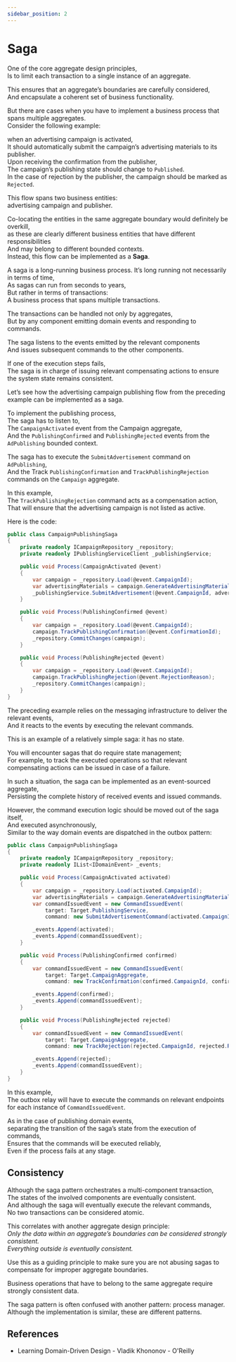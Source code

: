 ```yaml
---
sidebar_position: 2
---
```


# Saga

One of the core aggregate design principles,  
Is to limit each transaction to a single instance of an aggregate.

This ensures that an aggregate’s boundaries are carefully considered,  
And encapsulate a coherent set of business functionality.

But there are cases when you have to implement a business process that spans multiple aggregates.  
Consider the following example:

when an advertising campaign is activated,  
It should automatically submit the campaign’s advertising materials to its publisher.  
Upon receiving the confirmation from the publisher,  
The campaign’s publishing state should change to `Published`.  
In the case of rejection by the publisher, the campaign should be marked as `Rejected`.

This flow spans two business entities:  
advertising campaign and publisher.

Co-locating the entities in the same aggregate boundary would definitely be overkill,  
as these are clearly different business entities that have different responsibilities  
And may belong to different bounded contexts.  
Instead, this flow can be implemented as a **Saga**.

A saga is a long-running business process.
It’s long running not necessarily in terms of time,  
As sagas can run from seconds to years,  
But rather in terms of transactions:  
A business process that spans multiple transactions.

The transactions can be handled not only by aggregates,  
But by any component emitting domain events and responding to commands.

The saga listens to the events emitted by the relevant components  
And issues subsequent commands to the other components.

If one of the execution steps fails,  
The saga is in charge of issuing relevant compensating actions to ensure the system state remains consistent.

Let’s see how the advertising campaign publishing flow from the preceding example can be implemented as a saga.

To implement the publishing process,  
The saga has to listen to,  
The `CampaignActivated` event from the Campaign aggregate,  
And the `PublishingConfirmed` and `PublishingRejected` events from the `AdPublishing` bounded context.

The saga has to execute the `SubmitAdvertisement` command on `AdPublishing`,  
And the Track `PublishingConfirmation` and `TrackPublishingRejection` commands on the `Campaign` aggregate.

In this example,  
The `TrackPublishingRejection` command acts as a compensation action,  
That will ensure that the advertising campaign is not listed as active.

Here is the code:

```cs
public class CampaignPublishingSaga
{
    private readonly ICampaignRepository _repository;
    private readonly IPublishingServiceClient _publishingService;

    public void Process(CampaignActivated @event)
    {
        var campaign = _repository.Load(@event.CampaignId);
        var advertisingMaterials = campaign.GenerateAdvertisingMaterials();
        _publishingService.SubmitAdvertisement(@event.CampaignId, advertisingMaterials);
    }

    public void Process(PublishingConfirmed @event)
    {
        var campaign = _repository.Load(@event.CampaignId);
        campaign.TrackPublishingConfirmation(@event.ConfirmationId);
        _repository.CommitChanges(campaign);
    }

    public void Process(PublishingRejected @event)
    {
        var campaign = _repository.Load(@event.CampaignId);
        campaign.TrackPublishingRejection(@event.RejectionReason);
        _repository.CommitChanges(campaign);
    }
}
```

The preceding example relies on the messaging infrastructure to deliver the relevant events,  
And it reacts to the events by executing the relevant commands.

This is an example of a relatively simple saga: it has no state.

You will encounter sagas that do require state management;  
For example, to track the executed operations so that relevant compensating actions can be issued in case of a failure.

In such a situation, the saga can be implemented as an event-sourced aggregate,  
Persisting the complete history of received events and issued commands.

However, the command execution logic should be moved out of the saga itself,  
And executed asynchronously,  
Similar to the way domain events are dispatched in the outbox pattern:

```cs
public class CampaignPublishingSaga
{
    private readonly ICampaignRepository _repository;
    private readonly IList<IDomainEvent> _events;

    public void Process(CampaignActivated activated)
    {
        var campaign = _repository.Load(activated.CampaignId);
        var advertisingMaterials = campaign.GenerateAdvertisingMaterials);
        var commandIssuedEvent = new CommandIssuedEvent(
            target: Target.PublishingService,
            command: new SubmitAdvertisementCommand(activated.CampaignId, advertisingMaterials));

        _events.Append(activated);
        _events.Append(commandIssuedEvent);
    }

    public void Process(PublishingConfirmed confirmed)
    {
        var commandIssuedEvent = new CommandIssuedEvent(
            target: Target.CampaignAggregate,
            command: new TrackConfirmation(confirmed.CampaignId, confirmed.ConfirmationId));

        _events.Append(confirmed);
        _events.Append(commandIssuedEvent);
    }

    public void Process(PublishingRejected rejected)
    {
        var commandIssuedEvent = new CommandIssuedEvent(
            target: Target.CampaignAggregate,
            command: new TrackRejection(rejected.CampaignId, rejected.RejectionReason));

        _events.Append(rejected);
        _events.Append(commandIssuedEvent);
    }
}
```

In this example,  
The outbox relay will have to execute the commands on relevant endpoints for each instance of `CommandIssuedEvent`.

As in the case of publishing domain events,  
separating the transition of the saga’s state from the execution of commands,  
Ensures that the commands will be executed reliably,  
Even if the process fails at any stage.

## Consistency

Although the saga pattern orchestrates a multi-component transaction,  
The states of the involved components are eventually consistent.  
And although the saga will eventually execute the relevant commands,  
No two transactions can be considered atomic.

This correlates with another aggregate design principle:  
_Only the data within an aggregate’s boundaries can be considered strongly consistent._  
_Everything outside is eventually consistent._

Use this as a guiding principle to make sure you are not abusing sagas to compensate for improper aggregate boundaries.

Business operations that have to belong to the same aggregate require strongly consistent data.

The saga pattern is often confused with another pattern: process manager.  
Although the implementation is similar, these are different patterns.

## References

- Learning Domain-Driven Design - Vladik Khononov - O'Reilly
